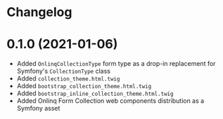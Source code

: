 # Changelog

# 0.1.0 (2021-01-06)

* Added `OnlinqCollectionType` form type as a drop-in replacement for Symfony's
  `CollectionType` class
* Added `collection_theme.html.twig`
* Added `bootstrap_collection_theme.html.twig`
* Added `bootstrap_inline_collection_theme.html.twig`
* Added Onlinq Form Collection web components distribution as a Symfony asset
